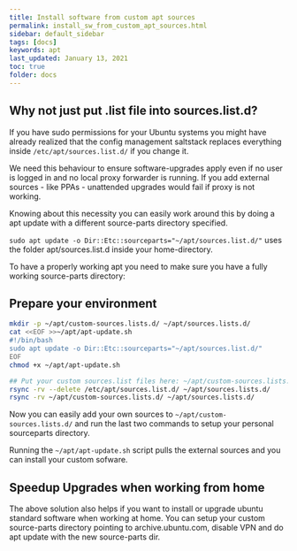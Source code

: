 ```yaml
---
title: Install software from custom apt sources
permalink: install_sw_from_custom_apt_sources.html
sidebar: default_sidebar
tags: [docs]
keywords: apt
last_updated: January 13, 2021
toc: true
folder: docs
---
```


## Why not just put .list file into sources.list.d?

If you have sudo permissions for your Ubuntu systems you might have already realized that the config management saltstack replaces everything inside `/etc/apt/sources.list.d/` if you change it.

We need this behaviour to ensure software-upgrades apply even if no user is logged in and no local proxy forwarder is running. If you add external sources - like PPAs - unattended upgrades would fail if proxy is not working.

Knowing about this necessity you can easily work around this by doing a apt update with a different source-parts directory specified.

`sudo apt update -o Dir::Etc::sourceparts="~/apt/sources.list.d/"` uses the folder apt/sources.list.d inside your home-directory.

To have a properly working apt you need to make sure you have a fully working source-parts directory:

## Prepare your environment

```bash
mkdir -p ~/apt/custom-sources.lists.d/ ~/apt/sources.lists.d/
cat <<EOF >>~/apt/apt-update.sh
#!/bin/bash
sudo apt update -o Dir::Etc::sourceparts="~/apt/sources.list.d/"
EOF
chmod +x ~/apt/apt-update.sh

## Put your custom sources.list files here: ~/apt/custom-sources.lists.d/
rsync -rv --delete /etc/apt/sources.list.d/ ~/apt/sources.lists.d/
rsync -rv ~/apt/custom-sources.lists.d/ ~/apt/sources.lists.d/
```

Now you can easily add your own sources to `~/apt/custom-sources.lists.d/` and run the last two commands to setup your personal sourceparts directory.

Running the `~/apt/apt-update.sh` script pulls the external sources and you can install your custom sofware.

## Speedup Upgrades when working from home

The above solution also helps if you want to install or upgrade ubuntu standard software when working at home. You can setup your custom source-parts directory pointing to archive.ubuntu.com, disable VPN and do apt update with the new source-parts dir.
